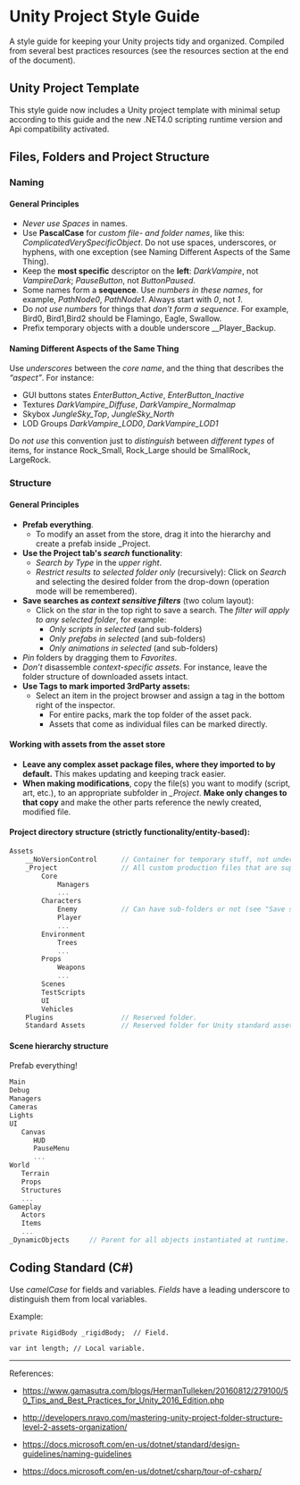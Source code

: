 # Unity Project Style Guide
A style guide for keeping your Unity projects tidy and organized. Compiled from several best practices resources (see the resources section at the end of the document).

## Unity Project Template
This style guide now includes a Unity project template with minimal setup according to this guide and the new .NET4.0 scripting runtime version and Api compatibility activated.

## Files, Folders and Project Structure

### Naming 

#### General Principles

- *Never use Spaces* in names.
- Use **PascalCase** for *custom file- and folder names*, like this: *ComplicatedVerySpecificObject*. Do not use spaces, underscores, or hyphens, with one exception (see Naming Different Aspects of the Same Thing).
- Keep the **most specific** descriptor on the **left**: *DarkVampire*, not *VampireDark*; *PauseButton*, not *ButtonPaused*. 
- Some names form a **sequence**. Use *numbers in these names*, for example, *PathNode0*, *PathNode1*. Always start with *0*, not *1*.
- Do *not use numbers* for things that *don’t form a sequence*. For example, Bird0, Bird1,Bird2 should be Flamingo, Eagle, Swallow.
- Prefix temporary objects with a double underscore __Player_Backup.

#### Naming Different Aspects of the Same Thing

Use *underscores* between the *core name*, and the thing that describes the *“aspect”*. For instance:
- GUI buttons states *EnterButton_Active*, *EnterButton_Inactive*
- Textures *DarkVampire_Diffuse*, *DarkVampire_Normalmap*
- Skybox *JungleSky_Top*, *JungleSky_North*
- LOD Groups *DarkVampire_LOD0*, *DarkVampire_LOD1*

Do *not use* this convention just to *distinguish* between *different types* of items, for instance Rock_Small, Rock_Large should be SmallRock, LargeRock.


### Structure

#### General Principles

- **Prefab everything**.
    - To modify an asset from the store, drag it into the hierarchy and create a prefab inside _Project.
- **Use the Project tab's *search* functionality**:
  - *Search by Type* in the *upper right*.
  - *Restrict results to selected folder only* (recursively): Click on *Search* and selecting the desired folder from the drop-down (operation mode will be remembered). 
- **Save searches as *context sensitive filters*** (two colum layout): 
  - Click on the *star* in the top right to save a search. The *filter will apply to any selected folder*, for example: 
     - *Only scripts in selected* (and sub-folders)
     - *Only prefabs in selected* (and sub-folders)
     - *Only animations in selected* (and sub-folders)
- *Pin* folders by dragging them to *Favorites*.
- *Don’t* disassemble *context-specific assets*. For instance, leave the folder structure of downloaded assets intact.
- **Use Tags to mark imported 3rdParty assets:**
  - Select an item in the project browser and assign a tag in the bottom right of the inspector.
    - For entire packs, mark the top folder of the asset pack.
    - Assets that come as individual files can be marked directly.

#### Working with assets from the asset store
- **Leave any complex asset package files, where they imported to by default.** This makes updating and keeping track easier. 
- **When making modifications**, copy the file(s) you want to modify (script, art, etc.), to an appropriate subfolder in *_Project*. **Make only changes to that copy** and make the other parts reference the newly created, modified file. 

#### Project directory structure (strictly functionality/entity-based):

```Cpp
Assets
    __NoVersionControl      // Container for temporary stuff, not under version control.
    _Project                // All custom production files that are supposed to be in the product.
        Core
            Managers
            ...
        Characters
            Enemy           // Can have sub-folders or not (see "Save searches as context sensitive filters).
            Player
            ...
        Environment
            Trees
            ...
        Props
            Weapons
            ...
        Scenes
        TestScripts
        UI
        Vehicles
    Plugins                 // Reserved folder.
    Standard Assets         // Reserved folder for Unity standard assets.
```

#### Scene hierarchy structure

Prefab everything!

```Cpp
Main
Debug
Managers
Cameras
Lights
UI
   Canvas
      HUD
      PauseMenu
      ...
World
   Terrain
   Props
   Structures
   ...
Gameplay
   Actors
   Items
   ...
_DynamicObjects     // Parent for all objects instantiated at runtime.
```


## Coding Standard (C#)

Use _camelCase_ for fields and variables. _Fields_ have a leading underscore to distinguish them from local variables.

  Example:

  ```CSharp
  private RigidBody _rigidBody;  // Field.

  var int length; // Local variable. 
  ```

---

References: 
- https://www.gamasutra.com/blogs/HermanTulleken/20160812/279100/50_Tips_and_Best_Practices_for_Unity_2016_Edition.php

- http://developers.nravo.com/mastering-unity-project-folder-structure-level-2-assets-organization/

- https://docs.microsoft.com/en-us/dotnet/standard/design-guidelines/naming-guidelines

- https://docs.microsoft.com/en-us/dotnet/csharp/tour-of-csharp/

